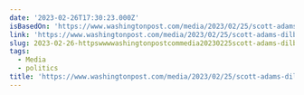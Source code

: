 ```yaml
---
date: '2023-02-26T17:30:23.000Z'
isBasedOn: 'https://www.washingtonpost.com/media/2023/02/25/scott-adams-dilbert-canceled/'
link: 'https://www.washingtonpost.com/media/2023/02/25/scott-adams-dilbert-canceled/'
slug: 2023-02-26-httpswwwwashingtonpostcommedia20230225scott-adams-dilbert-canceled
tags:
  - Media
  - politics
title: 'https://www.washingtonpost.com/media/2023/02/25/scott-adams-dilbert-canceled/'
---
```


